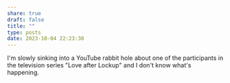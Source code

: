 ```yaml
---
share: true
draft: false
title: ""
type: posts
date: 2023-10-04 22:23:30
---
```


I'm slowly sinking into a YouTube rabbit hole about one of the participants in the television series "Love after Lockup" and I don't know what's happening. 
